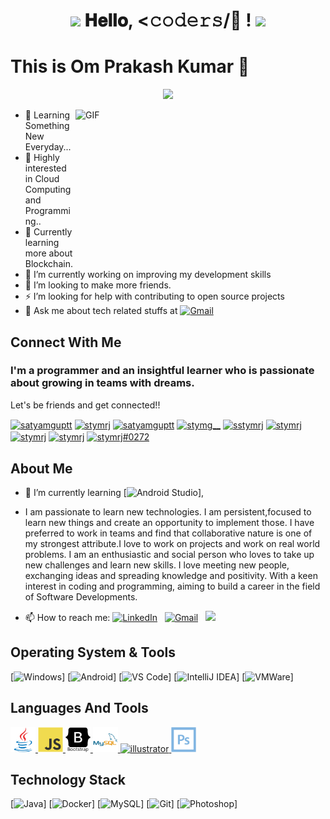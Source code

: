 <h1 align="center">
  <img src="GIF/Earth.gif" width="24px">
  𝐇𝐞𝐥𝐥𝐨, &lt;𝚌𝚘𝚍𝚎𝚛𝚜/👋 !
  <img src="GIF/Hi.gif" width="40px" />
</h1>

# This is Om Prakash Kumar 👋

<p align="center">
  <a href="https://github.com/omprakash3823/readme-typing-svg"><img src="https://readme-typing-svg.herokuapp.com/?lines=Hey!!!;I%20am%20%20Learning%20Cloud%20Computing%20And%20Blockchain;Selftaught;1%20years%20of%20coding%20experience;Always%20learning%20new%20things&font=Fira%20Code&center=true&width=440&height=45&color=f75c7e&vCenter=true&size=22"></a>
</p>

<img align="right" height="250" width="400" alt="GIF" src="https://camo.githubusercontent.com/86a3b6db470f1a0429f7355c08d1edabf3d2c804/68747470733a2f2f6d69726f2e6d656469756d2e636f6d2f6d61782f313336302f312a495247486d69477361313673746564517649615a66772e676966"/>


- 🌱 Learning Something New Everyday...
- 🔭 Highly interested in Cloud Computing and Programming.. 
- 🌱 Currently learning more about Blockchain.
- 🔭 I’m currently working on improving my development skills
- 👯 I’m looking to make more friends.
- ⚡ I’m looking for help with contributing to open source projects
- 💬 Ask me about tech related stuffs at <a href="ommjio3823@gmail.com"><img alt="Gmail" src="https://img.shields.io/badge/Gmail-D14836?style=flat&logo=gmail&logoColor=white" /></a>

## Connect With Me 
###  I'm a programmer and an insightful learner who is passionate about growing in teams with dreams.
<h align="left"> Let's be friends and get connected!!  </p></h>
<p align="left">

</p>
<p align="left">
<a href="https://twitter.com/satyamguptt" target="blank"><img align="center" src="https://raw.githubusercontent.com/rahuldkjain/github-profile-readme-generator/master/src/images/icons/Social/twitter.svg" alt="satyamguptt" height="30" width="40" /></a>
<a href="https://linkedin.com/in/stymrj" target="blank"><img align="center" src="https://raw.githubusercontent.com/rahuldkjain/github-profile-readme-generator/master/src/images/icons/Social/linked-in-alt.svg" alt="stymrj" height="30" width="40" /></a>
<a href="https://fb.com/satyamguptt" target="blank"><img align="center" src="https://raw.githubusercontent.com/rahuldkjain/github-profile-readme-generator/master/src/images/icons/Social/facebook.svg" alt="satyamguptt" height="30" width="40" /></a>
<a href="https://instagram.com/stymg__" target="blank"><img align="center" src="https://raw.githubusercontent.com/rahuldkjain/github-profile-readme-generator/master/src/images/icons/Social/instagram.svg" alt="stymg__" height="30" width="40" /></a>
<a href="https://medium.com/sstymrj" target="blank"><img align="center" src="https://raw.githubusercontent.com/rahuldkjain/github-profile-readme-generator/master/src/images/icons/Social/medium.svg" alt="sstymrj" height="30" width="40" /></a>
<a href="https://www.codechef.com/users/stymrj" target="blank"><img align="center" src="https://cdn.jsdelivr.net/npm/simple-icons@3.1.0/icons/codechef.svg" alt="stymrj" height="30" width="40" /></a>
<a href="https://www.hackerrank.com/stymrj" target="blank"><img align="center" src="https://raw.githubusercontent.com/rahuldkjain/github-profile-readme-generator/master/src/images/icons/Social/hackerrank.svg" alt="stymrj" height="30" width="40" /></a>
<a href="https://www.leetcode.com/stymrj" target="blank"><img align="center" src="https://raw.githubusercontent.com/rahuldkjain/github-profile-readme-generator/master/src/images/icons/Social/leet-code.svg" alt="stymrj" height="30" width="40" /></a>
<a href="https://discord.gg/stymrj#0272" target="blank"><img align="center" src="https://raw.githubusercontent.com/rahuldkjain/github-profile-readme-generator/master/src/images/icons/Social/discord.svg" alt="stymrj#0272" height="30" width="40" /></a>
</p>

## About Me

- 🌱 I’m currently learning [![Android Studio](https://img.shields.io/badge/IDE-Android%20Studio-3DDC84.svg?style=flat-square&logo=android-studio)],
- I am passionate to learn new technologies. I am persistent,focused to learn new things and create an opportunity to implement those. I have preferred to work in teams and find that collaborative nature is one of my strongest attribute.I love to work on projects and work on real world problems. I am an enthusiastic and social person who loves to take up new challenges and learn new skills. I love meeting new people, exchanging ideas and spreading knowledge and positivity. With a keen interest in coding and programming, aiming to build a career in the field of Software Developments.
  
  

- 📫 How to reach me:
<a href="https://www.linkedin.com/in/stymrj/"><img alt="LinkedIn" src="https://img.shields.io/badge/linkedin%20-%230077B5.svg?&style=flat&logo=linkedin&logoColor=white"/></a> &nbsp;
<a href="mailto:omjio3823@gmail.com"><img alt="Gmail" src="https://img.shields.io/badge/Gmail-D14836?style=flat&logo=gmail&logoColor=white" /></a> &nbsp;
<a href="https://instagram.com/stymg__"><img src="https://img.shields.io/badge/-@stymg__-E4405F?style=flat&logo=Instagram&logoColor=white"/></a> &nbsp;


## Operating System & Tools

[![Windows](https://img.shields.io/badge/Windows-0078D6?style=for-the-badge&logo=windows&logoColor=white)]
[![Android](https://img.shields.io/badge/Android-3DDC84?style=for-the-badge&logo=android&logoColor=white)]
[![VS Code](https://img.shields.io/badge/IDE-VSCode-%23007ACC?style=flat-square&logo=Visual-studio-code)]
[![IntelliJ IDEA](https://img.shields.io/badge/IDE-IntelliJ%20IDEA-black?style=flat-square&logo=JetBrains)]
[![VMWare](https://img.shields.io/badge/VMware-231f20?style=for-the-badge&logo=VMware&logoColor=white)]

## Languages And Tools

<a href="https://www.java.com" target="_blank" rel="noreferrer"> <img src="https://raw.githubusercontent.com/devicons/devicon/master/icons/java/java-original.svg" alt="java" width="40" height="40"/> </a> <a href="https://developer.mozilla.org/en-US/docs/Web/JavaScript" target="_blank" rel="noreferrer"> <img src="https://raw.githubusercontent.com/devicons/devicon/master/icons/javascript/javascript-original.svg" alt="javascript" width="40" height="40"/> </a>
<a href="https://getbootstrap.com" target="_blank" rel="noreferrer"> <img src="https://raw.githubusercontent.com/devicons/devicon/master/icons/bootstrap/bootstrap-plain-wordmark.svg" alt="bootstrap" width="40" height="40"/> </a><a href="https://www.mysql.com/" target="_blank" rel="noreferrer"> <img src="https://raw.githubusercontent.com/devicons/devicon/master/icons/mysql/mysql-original-wordmark.svg" alt="mysql" width="40" height="40"/> </a><a href="https://www.adobe.com/in/products/illustrator.html" target="_blank" rel="noreferrer"> <img src="https://www.vectorlogo.zone/logos/adobe_illustrator/adobe_illustrator-icon.svg" alt="illustrator" width="40" height="40"/> </a><a href="https://www.photoshop.com/en" target="_blank" rel="noreferrer"> <img src="https://raw.githubusercontent.com/devicons/devicon/master/icons/photoshop/photoshop-line.svg" alt="photoshop" width="40" height="40"/> </a>


## Technology Stack
[![Java](https://img.shields.io/badge/java-%23ED8B00.svg?style=for-the-badge&logo=java&logoColor=white)]
[![Docker](https://img.shields.io/badge/Docker-2CA5E0?style=for-the-badge&logo=docker&logoColor=white)]
[![MySQL](https://img.shields.io/badge/-MySQL-4479A1?style=flat-square&logo=MySQL&logoColor=ffffff)]
[![Git](https://img.shields.io/badge/-Git-%23F05032?style=flat-square&logo=git&logoColor=%23ffffff)]
[![Photoshop](https://img.shields.io/badge/Adobe%20Photoshop-31A8FF?style=for-the-badge&logo=Adobe%20Photoshop&logoColor=black)]
